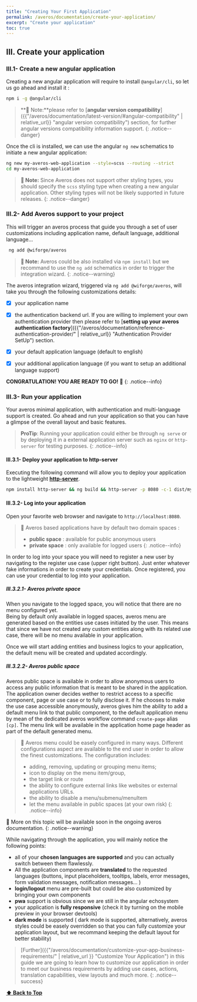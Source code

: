 ```yaml
---
title: "Creating Your First Application"
permalink: /averos/documentation/create-your-application/
excerpt: "Create your application"
toc: true
---
```


## **III. Create your application**

### **III.1- Create a new angular application**

Creating a new angular application will require to install `@angular/cli`, so let us go ahead and install it :

```bash
npm i -g @angular/cli
```

 >**🚩 Note:**please refer to [**angular version compatibility**]({{"/averos/documentation/latest-version/#angular-compatibility" | relative_url}} "angular version compatibility") section, for further angular versions compatibility information support.
 {: .notice--danger}
 
Once the cli is installed, we can use the angular `ng new` schematics to initiate a new angular application:

```bash 
ng new my-averos-web-application --style=scss --routing --strict 
cd my-averos-web-application
```

>**🚩 Note:** Since Averos does not support other styling types, you should specify the `scss` styling type when creating a new angular application. Other styling types will not be likely supported in future releases.
{: .notice--danger}

### **III.2- Add Averos support to your project**

This will trigger an averos process that guide you through a set of user customizations including application name, default language, additional language...

   ```bash
    ng add @wiforge/averos 
   ```

>**🚩 Note:** Averos could be also installed via `npm install` but we recommand to use the `ng add` schematics in order to trigger the integration wizard.
{: .notice--warning}

The averos integration wizard, triggered via `ng add @wiforge/averos`, will take you through the following customizations details:

 - [x] your application name 
 - [x] the authentication backend url. If you are willing to implement your own authentication provider then please refer to [**setting up your averos authentication factory**]({{"/averos/documentation/reference-authentication-provider/" | relative_url}} "Authentication Provider SetUp") section.
 - [x] your default application language (default to english)
 - [x] your additional application language (if you want to setup an additional language support)


 **CONGRATULATION! YOU ARE READY TO GO!** 🚀
 {: .notice--info}

### **III.3- Run your application** 

Your averos minimal application, with authentication and multi-language support is created.
Go ahead and run your application so that you can have a glimpse of the overall layout and basic features.

> **ProTip**: Running your application could either be through `ng serve` or by deploying it in a external application server such as `nginx` or `http-server` for testing purposes.
{: .notice--info}

#### **III.3.1- Deploy your application to http-server**

Executing the following command will allow you to deploy your application to the lightweight [**http-server**](https://github.com/http-party/http-server "http-server").


 ```bash
 npm install http-server && ng build && http-server -p 8080 -c-1 dist/my-averos-web-application
 ```

#### **III.3.2- Log into your application**

Open your favorite web browser and navigate to `http://localhost:8080`.


>🚩 Averos based applications have by default two domain spaces :
>- **public space**  : available for public anonymous users
>- **private space** : only available for logged users
{: .notice--info}


In order to log into your space you will need to register a new user by navigating to the register use case (upper right button). Just enter whatever fake informations in order to create your credentials.
Once registered, you can use your credential to log into your application.


##### **III.3.2.1- Averos private space**

When you navigate to the logged space, you will notice that there are no menu configured yet.<br/>
Being by default only available in logged spaces, averos menu are generated based on the entities use cases initiated by the user.  This means that since we have not created any custom entities along with its related use case, there will be no menu available in your application.

Once we will start adding entities and business logics to your application, the default menu will be created and updated accordingly.

##### **III.3.2.2- Averos public space**

Averos public space is available in order to allow anonymous users to access any public information that is meant to be shared in the application.
The application owner decides wether to restrict access to a specific component, page or use case or to fully disclose it.
If he chooses to make the use case accessible anonymously, averos gives him the ability to add a default menu link to that public component, to the default application menu by mean of the dedicated averos workflow command `create-page` alias `[cp]`. The menu link will be available in the application home page header as part of the default generated menu. 

>🚩 Averos menu could be easely configured in many ways.
Different configurations aspect are available to the end user in order to allow the finest customizations.
The configuration includes: 
>- adding, removing, updating or grouping menu items;
>- icon to display on the menu item/group,
>- the target link or route
>- the ability to configure external links like websites or external applications URLs.
>- the ability to disable a menu/submenu/menuItem
>- let the menu available in public spaces (at your own risk)
{: .notice--info}

📢 More on this topic will be available soon in the ongoing averos documentation.
{: .notice--warning}

While navigating through the application, you will mainly notice the following points:
- all of your **chosen languages are supported** and you can actually switch between them flawlessly.
- All the application components are **translated** to the requested languages (buttons, input placeholders, tooltips, labels, error messages, form validation messages, notification messages... )
- **login/logout** menu are pre-built but could be also customized by bringing your own components
- **pwa** support is obvious since we are still in the angular echosystem
- your application is **fully responsive** (check it by turning on the mobile preview in your browser devtools)
- **dark mode** is supported ( dark mode is supported, alternatively, averos styles could be easely overridden so that you can fully customize your application layout, but we recommand keeping the default layout for better stability)

> [Further]({{"/averos/documentation/customize-your-app-business-requirements/" | relative_url }}  "Customize Your Application") in this guide   we are going to learn how to customize our application in order to meet our business requirements by adding use cases, actions, translation capabilities, view layouts and much more.
{: .notice--success}

**[⬆ Back to Top](#iii-create-your-application)**
